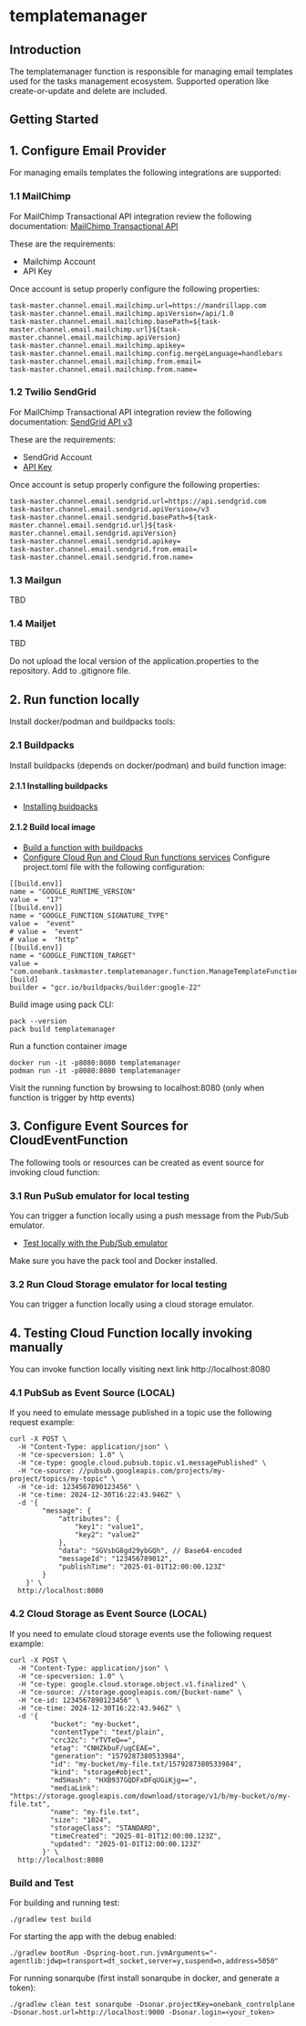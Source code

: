 # templatemanager

## Introduction
The templatemanager function is responsible for managing email templates used for the tasks management ecosystem.
Supported operation like create-or-update and delete are included.

## Getting Started

## 1. Configure Email Provider
For managing emails templates the following integrations are supported:

### 1.1 MailChimp
For MailChimp Transactional API integration review the following documentation:
[MailChimp Transactional API](https://mailchimp.com/developer/transactional/guides/quick-start/)

These are the requirements:
- Mailchimp Account
- API Key

Once account is setup properly configure the following properties:
``` 
task-master.channel.email.mailchimp.url=https://mandrillapp.com
task-master.channel.email.mailchimp.apiVersion=/api/1.0
task-master.channel.email.mailchimp.basePath=${task-master.channel.email.mailchimp.url}${task-master.channel.email.mailchimp.apiVersion}
task-master.channel.email.mailchimp.apikey=
task-master.channel.email.mailchimp.config.mergeLanguage=handlebars
task-master.channel.email.mailchimp.from.email=
task-master.channel.email.mailchimp.from.name=
```

### 1.2 Twilio SendGrid
For MailChimp Transactional API integration review the following documentation:
[SendGrid API v3](https://www.twilio.com/docs/sendgrid/api-reference/mail-send/mail-send)

These are the requirements:
- SendGrid Account
- [API Key](https://app.sendgrid.com/login?redirect_to=%2Fsettings%2Fapi_keys)

Once account is setup properly configure the following properties:
``` 
task-master.channel.email.sendgrid.url=https://api.sendgrid.com
task-master.channel.email.sendgrid.apiVersion=/v3
task-master.channel.email.sendgrid.basePath=${task-master.channel.email.sendgrid.url}${task-master.channel.email.sendgrid.apiVersion}
task-master.channel.email.sendgrid.apikey=
task-master.channel.email.sendgrid.from.email=
task-master.channel.email.sendgrid.from.name=
```

### 1.3 Mailgun
TBD
### 1.4 Mailjet
TBD

Do not upload the local version of the application.properties to the repository. Add to .gitignore file.

## 2. Run function locally
Install docker/podman and buildpacks tools:

### 2.1 Buildpacks
Install buildpacks (depends on docker/podman) and build function image:

#### 2.1.1 Installing buildpacks
- [Installing buidpacks](https://buildpacks.io/docs/for-platform-operators/how-to/integrate-ci/pack/)

#### 2.1.2 Build local image
- [Build a function with buildpacks](https://cloud.google.com/docs/buildpacks/build-function#java)
- [Configure Cloud Run and Cloud Run functions services](https://cloud.google.com/docs/buildpacks/service-specific-configs)
  Configure project.toml file with the following configuration:
```
[[build.env]]
name = "GOOGLE_RUNTIME_VERSION"
value =  "17"
[[build.env]]
name = "GOOGLE_FUNCTION_SIGNATURE_TYPE"
value =  "event"
# value =  "event"
# value =  "http"
[[build.env]]
name = "GOOGLE_FUNCTION_TARGET"
value =  "com.onebank.taskmaster.templatemanager.function.ManageTemplateFunctionEntryPoint"
[build]
builder = "gcr.io/buildpacks/builder:google-22"
```

Build image using pack CLI:
```
pack --version
pack build templatemanager
```
Run a function container image
```
docker run -it -p8080:8080 templatemanager
podman run -it -p8080:8080 templatemanager
```
Visit the running function by browsing to localhost:8080 (only when function is trigger by http events)

## 3. Configure Event Sources for CloudEventFunction
The following tools or resources can be created as event source for invoking cloud function:

### 3.1 Run PuSub emulator for local testing
You can trigger a function locally using a push message from the Pub/Sub emulator.
- [Test locally with the Pub/Sub emulator](https://cloud.google.com/functions/docs/local-development)

Make sure you have the pack tool and Docker installed.

### 3.2 Run Cloud Storage emulator for local testing
You can trigger a function locally using a cloud storage emulator.

## 4. Testing Cloud Function locally invoking manually
You can invoke function locally visiting next link http://localhost:8080

### 4.1 PubSub as Event Source (LOCAL)
If you need to emulate message published in a topic use the following request example:
```
curl -X POST \
  -H "Content-Type: application/json" \
  -H "ce-specversion: 1.0" \
  -H "ce-type: google.cloud.pubsub.topic.v1.messagePublished" \
  -H "ce-source: //pubsub.googleapis.com/projects/my-project/topics/my-topic" \
  -H "ce-id: 1234567890123456" \
  -H "ce-time: 2024-12-30T16:22:43.946Z" \
  -d '{
        "message": {
            "attributes": {
                "key1": "value1",
                "key2": "value2"
            },
            "data": "SGVsbG8gd29ybGQh", // Base64-encoded
            "messageId": "123456789012",
            "publishTime": "2025-01-01T12:00:00.123Z"
        }
    }' \
  http://localhost:8080
```

### 4.2 Cloud Storage as Event Source (LOCAL)
If you need to emulate cloud storage events use the following request example:
```
curl -X POST \
  -H "Content-Type: application/json" \
  -H "ce-specversion: 1.0" \
  -H "ce-type: google.cloud.storage.object.v1.finalized" \
  -H "ce-source: //storage.googleapis.com/{bucket-name" \
  -H "ce-id: 1234567890123456" \
  -H "ce-time: 2024-12-30T16:22:43.946Z" \
  -d '{
          "bucket": "my-bucket",
          "contentType": "text/plain",
          "crc32c": "rTVTeQ==",
          "etag": "CNHZkbuF/ugCEAE=",
          "generation": "1579287380533984",
          "id": "my-bucket/my-file.txt/1579287380533984",
          "kind": "storage#object",
          "md5Hash": "HXB937GQDFxDFqUGiKjg==",
          "mediaLink": "https://storage.googleapis.com/download/storage/v1/b/my-bucket/o/my-file.txt",
          "name": "my-file.txt",
          "size": "1024",
          "storageClass": "STANDARD",
          "timeCreated": "2025-01-01T12:00:00.123Z",
          "updated": "2025-01-01T12:00:00.123Z"
        }' \
  http://localhost:8080
```

### Build and Test
For building and running test:
```
./gradlew test build
```

For starting the app with the debug enabled:
```
./gradlew bootRun -Dspring-boot.run.jvmArguments="-agentlib:jdwp=transport=dt_socket,server=y,suspend=n,address=5050"
```

For running sonarqube (first install sonarqube in docker, and generate a token):
```
./gradlew clean test sonarqube -Dsonar.projectKey=onebank_controlplane -Dsonar.host.url=http://localhost:9000 -Dsonar.login=<your_token>
```